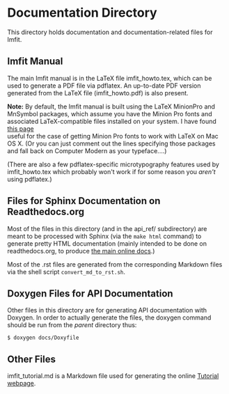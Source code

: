 # Documentation Directory

This directory holds documentation and documentation-related files for Imfit.

## Imfit Manual

The main Imfit manual is in the LaTeX file imfit\_howto.tex, which can
be used to generate a PDF file via pdflatex. An
up-to-date PDF version generated from the LaTeX file (imfit\_howto.pdf)
is also present.

**Note:** By default, the Imfit manual is built using the LaTeX
MinionPro and MnSymbol packages, which assume you have the Minion Pro
fonts and associated LaTeX-compatible files installed on your system. I have found
[this page](http://kieranhealy.org/blog/archives/2012/11/10/installing-minion-pro/)  
useful for the case of getting Minion Pro fonts to work with LaTeX on Mac OS X.
(Or you can just comment out the lines specifying those packages and fall back on
Computer Modern as your typeface....)

(There are also a few pdflatex-specific microtypography features used by
imfit_howto.tex which probably won't work if for some reason you *aren't* using
pdflatex.)


## Files for Sphinx Documentation on Readthedocs.org

Most of the files in this directory (and in the api_ref/ subdirectory)
are meant to be processed with Sphinx (via the ``make html`` command) to
generate pretty HTML documentation (mainly intended to be done on
readthedocs.org, to produce [the main online docs](https://imfit.readthedocs.io).)

Most of the .rst files are generated from the corresponding Markdown files
via the shell script `convert_md_to_rst.sh`.


## Doxygen Files for API Documentation

Other files in this directory are for generating API documentation with Doxygen.
In order to actually generate the files, the doxygen command should be run from the
*parent* directory thus:

`$ doxygen docs/Doxyfile`


## Other Files

imfit_tutorial.md is a Markdown file used for generating the 
online [Tutorial webpage](https://www.mpe.mpg.de/~erwin/code/imfit/markdown/index.html).
